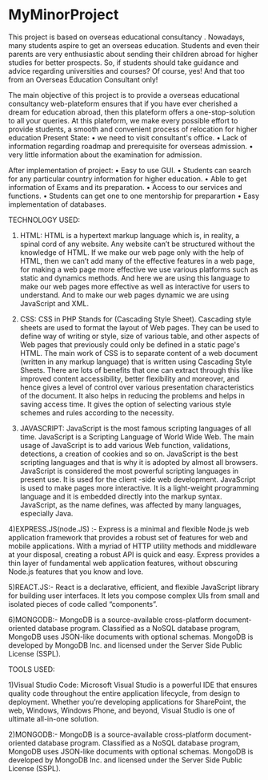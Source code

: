 # MyMinorProject
This project is based on overseas educational consultancy .
Nowadays, many students aspire to get an overseas education. 
Students and even their parents are very enthusiastic about sending their children abroad for higher studies for better prospects. 
So, if students should take guidance and advice regarding universities and courses? 
Of course, yes! And that too from an Overseas Education Consultant only!

The main objective of this project is to provide a overseas educational consultancy web-plateform ensures that if you have ever cherished a dream for education abroad, then this plateform offers a one-stop-solution to all your queries. At this plateform, we make every possible effort to provide students, a smooth and convenient process of relocation for higher education
Present State: 
•	we need to visit consultant's office.
•	Lack of information regarding roadmap and prerequisite for overseas admission.
•	very little information about the examination for admission.

After implementation of project:
•	Easy to use GUI.
•	Students can search for any particular country information for higher education.
•	Able to get information of  Exams and its preparation.
•	Access to our services and functions.
•	Students can get one to one mentorship for preparartion
•	Easy implementation of databases.

TECHNOLOGY USED:
1) HTML: HTML is a hypertext markup language which is, in reality, a spinal cord of any website. Any website can’t be structured without the knowledge of HTML. If we make our web page only with the help of HTML, then we can’t add many of the effective features in a web page, for making a web page more effective we use various platforms such as static and dynamics methods. And here we are using this language to make our web pages more effective as well as interactive for users to understand. And to make our web pages dynamic we are using JavaScript and XML. 

2) CSS: CSS in PHP Stands for (Cascading Style Sheet). Cascading style sheets are used to format the layout of Web pages. They can be used to define way of writing or style, size of various table, and other aspects of Web pages that previously could only be defined in a static page's HTML. The main work of CSS is to separate content of a web document (written in any markup language) that is written using Cascading Style Sheets. There are lots of benefits that one can extract through this like improved content accessibility, better flexibility and moreover, and hence gives a level of control over various presentation characteristics of the document. It also helps in reducing the problems and helps in saving access time. It gives the option of selecting various style schemes and rules according to the necessity.  
 
3) JAVASCRIPT: JavaScript is the most famous scripting languages of all time. JavaScript is a Scripting Language of World Wide Web. The main usage of JavaScript is to add various Web function, validations, detections, a creation of cookies and so on. JavaScript is the best scripting languages and that is why it is adopted by almost all browsers. JavaScript is considered the most powerful scripting languages in present use. It is used for the client -side web development. JavaScript is used to make pages more interactive. It is a light-weight programming language and it is embedded directly into the markup syntax. JavaScript, as the name defines, was affected by many languages, especially Java.

4)EXPRESS.JS(node.JS) :- Express is a minimal and flexible Node.js web application framework that provides a robust set of features for web and mobile applications.
With a myriad of HTTP utility methods and middleware at your disposal, creating a robust API is quick and easy.
Express provides a thin layer of fundamental web application features, without obscuring Node.js features that you know and love.

5)REACT.JS:- React is a declarative, efficient, and flexible JavaScript library for building user interfaces. It lets you compose complex UIs from small and isolated pieces of code called “components”.

6)MONGODB:- MongoDB is a source-available cross-platform document-oriented database program. Classified as a NoSQL database program, MongoDB uses JSON-like documents with optional schemas. MongoDB is developed by MongoDB Inc. and licensed under the Server Side Public License (SSPL).

TOOLS USED:

1)Visual Studio Code: Microsoft Visual Studio is a powerful IDE that ensures quality code throughout the entire application lifecycle, from design to deployment. Whether you’re developing applications for SharePoint, the web, Windows, Windows Phone, and beyond, Visual Studio is one of ultimate all-in-one solution.

2)MONGODB:- MongoDB is a source-available cross-platform document-oriented database program. Classified as a NoSQL database program, MongoDB uses JSON-like documents with optional schemas. MongoDB is developed by MongoDB Inc. and licensed under the Server Side Public License (SSPL).
